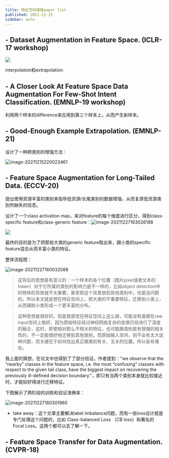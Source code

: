 ```yaml
---
title: 特征空间增强paper list
published: 2021-12-15
sidebar: auto
---
```


## - Dataset Augmentation in Feature Space. (ICLR-17 workshop)

![](https://gitee.com/beyond_guo/typora_pics/raw/master/typora/20211128154757.png)

interpolation和extrapolation

## - A Closer Look At Feature Space Data Augmentation For Few-Shot Intent Classification. (EMNLP-19 workshop)

利用两个样本的difference来应用到第三个样本上，从而产生新样本。

## - Good-Enough Example Extrapolation. (EMNLP-21)

设计了一种跨类别的增强方法：

![image-20211215220023461](https://cdn.jsdelivr.net/gh/beyondguo/mdnice_pictures/typora/image-20211215220023461.png)

## - Feature Space Augmentation for Long-Tailed Data. (ECCV-20)

提出使用资源丰富的类别来指导低资源/长尾类别的数据增强，从而复原低资源类别所缺失的信息。

设计了一个class activation map，来对feature的每个维度进行区分，得到class-specific feature和class-generic feature：![image-20211227163026188](https://gitee.com/beyond_guo/typora_pics/raw/master/typora/20211227163026.png)

![](https://cdn.jsdelivr.net/gh/beyondguo/mdnice_pictures/typora/image-20211215221647548.png)

最终的目的是为了把那些大类的generic feature取出来，跟小类的specific feature混合从而丰富小类的特征。

整体流程图：

![image-20211227160032088](https://gitee.com/beyond_guo/typora_pics/raw/master/typora/20211227160032.png)

> 这背后的思想是有意义的：一个样本的各个位置（图片pixel或者文本的token）对于它所属的类别的影响力是不一样的，比如object detection中的物体的背景就不太重要，甚至把这个背景放到其他类别中，也是没问题的。所以本文就是想在特征空间上，把大类的不重要特征，迁移到小类上，从而辅助小类形成一个更丰富的分布。

> 这种思想是很好的，但是我感觉在特征空间上这么做，可能没有直接在raw input空间上做好，因为原始特征经过神经网络复杂的变换已经进行了深度的融合，这时，即使相对那么不相关的特征，也可能跟类别是有很强的相关性的，不一定能很好地迁移到其他类别。而原始输入空间，则不会有太大这种问题，而关键在于如何找出真正跟类别有关、无关的位置。所以各有难处。

我上面的猜想，在论文中也得到了了部分验证。作者提到："we observe that the “nearby” classes in the feature space, i.e. the most “confusing” classes with respect to the given tail class, have the biggest impact on recovering the previously ill-defined decision boundary."，即只有当两个类别本身就比较接近时，才能较好得进行迁移特征。

下图展示了两阶段的训练和验证准确率：

![image-20211227160301960](https://gitee.com/beyond_guo/typora_pics/raw/master/typora/20211227160301.png)



- take away：这个文章主要解决label imbalance问题，而有一些loss设计就是专门处理这个问题的，比如 Class-balanced Loss （CB loss）和著名的Focal Loss。这两个都可以去了解一下。



## - Feature Space Transfer for Data Augmentation. (CVPR-18)

